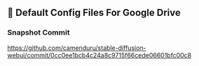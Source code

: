 ## 🦒 Default Config Files For Google Drive

### Snapshot Commit
https://github.com/camenduru/stable-diffusion-webui/commit/0cc0ee1bcb4c24a8c9715f66cede06601bfc00c8
